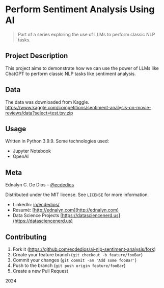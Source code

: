 # Perform Sentiment Analysis Using AI

> Part of a series exploring the use of LLMs to perform classic NLP tasks.

## Project Description

This project aims to demonstrate how we can use the power of LLMs like ChatGPT to perform classic NLP tasks like sentiment analysis.

## Data

The data was downloaded from Kaggle.
https://www.kaggle.com/competitions/sentiment-analysis-on-movie-reviews/data?select=test.tsv.zip

## Usage

Written in Python 3.9.9. Some technologies used:

- Jupyter Notebook
- OpenAI

## Meta

Ednalyn C. De Dios – [@ecdedios](https://github.com/ecdedios)

Distributed under the MIT license. See `LICENSE` for more information.

- LinkedIn: [in/ecdedios/](https://www.linkedin.com/in/ecdedios/)
- Resumé: [http://ednalyn.com](http://ednalyn.com)
- Data Science Projects [https://datasciencenerd.us](https://datasciencenerd.us)

## Contributing

1. Fork it (<https://github.com/ecdedios/ai-nlp-sentiment-analysis/fork>)
2. Create your feature branch (`git checkout -b feature/fooBar`)
3. Commit your changes (`git commit -am 'Add some fooBar'`)
4. Push to the branch (`git push origin feature/fooBar`)
5. Create a new Pull Request

2024
